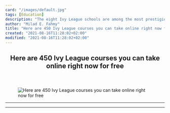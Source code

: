 ```yaml
---
card: "/images/default.jpg"
tags: [Education]
description: "The eight Ivy League schools are among the most prestigious c"
author: "Milad E. Fahmy"
title: "Here are 450 Ivy League courses you can take online right now for free"
created: "2021-08-16T11:28:02+02:00"
modified: "2021-08-16T11:28:02+02:00"
---
```

<div class="site-wrapper">
<main id="site-main" class="site-main outer">
<div class="inner">
<article class="post-full post tag-education tag-technology tag-tech tag-self-improvement tag-design ">
<header class="post-full-header">
<h1 class="post-full-title">Here are 450 Ivy League courses you can take online right now for free</h1>
</header>
<figure class="post-full-image">
<picture>
<source media="(max-width: 700px)" sizes="1px" srcset="data:image/gif;base64,R0lGODlhAQABAIAAAAAAAP///yH5BAEAAAAALAAAAAABAAEAAAIBRAA7 1w">
<source media="(min-width: 701px)" sizes="(max-width: 800px) 400px,
(max-width: 1170px) 700px,
1400px" srcset="/news/content/images/size/w300/2020/03/banner-ivy-league-courses-1.jpg 300w,
/news/content/images/size/w600/2020/03/banner-ivy-league-courses-1.jpg 600w,
/news/content/images/size/w1000/2020/03/banner-ivy-league-courses-1.jpg 1000w,
/news/content/images/size/w2000/2020/03/banner-ivy-league-courses-1.jpg 2000w">
<img onerror="this.style.display='none'" src="/news/content/images/size/w2000/2020/03/banner-ivy-league-courses-1.jpg" alt="Here are 450 Ivy League courses you can take online right now for free">
</picture>
</figure>
<section class="post-full-content">
<div class="post-content">
</div>
<hr>
<hr>
</section>
</article>
</div>
</main>
</div>
<!-- Google Tag Manager (noscript) -->
<!-- End Google Tag Manager (noscript) -->
